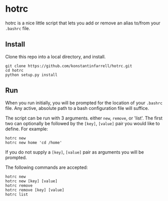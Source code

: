 # hotrc

hotrc is a nice little script that lets you add or remove an alias to/from your `.bashrc` file.

## Install

Clone this repo into a local directory, and install.

    git clone https://github.com/konstantinfarrell/hotrc.git
    cd hotrc
    python setup.py install

## Run

When you run initially, you will be prompted for the location of your `.bashrc` file.
Any active, absolute path to a bash configuration file will suffice.

The script can be run with 3 arguments. either `new`, `remove`, or 'list'.
The first two can optionally be followed by the `[key]`, `[value]` pair you would like to define.
For example:

    hotrc new
    hotrc new home 'cd /home'

If you do not supply a `[key]`, `[value]` pair as arguments you will be prompted.

The following commands are accepted:

    hotrc new
    hotrc new [key] [value]
    hotrc remove
    hotrc remove [key] [value]
    hotrc list
